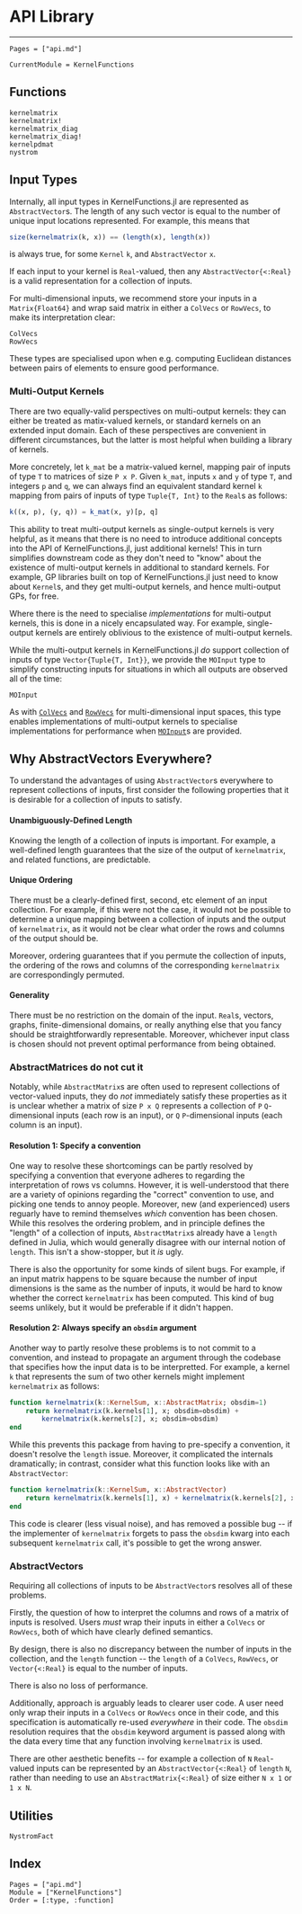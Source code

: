 # API Library

---
```@contents
Pages = ["api.md"]
```

```@meta
CurrentModule = KernelFunctions
```

## Functions

```@docs
kernelmatrix
kernelmatrix!
kernelmatrix_diag
kernelmatrix_diag!
kernelpdmat
nystrom
```

## Input Types

Internally, all input types in KernelFunctions.jl are represented as `AbstractVector`s.
The length of any such vector is equal to the number of unique input locations represented.
For example, this means that
```julia
size(kernelmatrix(k, x)) == (length(x), length(x))
```
is always true, for some `Kernel` `k`, and `AbstractVector` `x`.

If each input to your kernel is `Real`-valued, then any `AbstractVector{<:Real}` is a valid representation for a collection of inputs.


For multi-dimensional inputs, we recommend store your inputs in a `Matrix{Float64}` and wrap
said matrix in either a `ColVecs` or `RowVecs`, to make its interpretation clear:
```@docs
ColVecs
RowVecs
```
These types are specialised upon when e.g. computing Euclidean distances between pairs of elements to ensure good performance.

### Multi-Output Kernels

There are two equally-valid perspectives on multi-output kernels: they can either be treated as matix-valued kernels, or standard kernels on an extended input domain.
Each of these perspectives are convenient in different circumstances, but the latter is most helpful when building a library of kernels.

More concretely, let `k_mat` be a matrix-valued kernel, mapping pair of inputs of type `T` to matrices of size `P x P`.
Given `k_mat`, inputs `x` and `y` of type `T`, and integers `p` and `q`, we can always find an equivalent standard kernel `k` mapping from pairs of inputs of type `Tuple{T, Int}` to the `Real`s as follows:
```julia
k((x, p), (y, q)) = k_mat(x, y)[p, q]
```
This ability to treat multi-output kernels as single-output kernels is very helpful, as it means that there is no need to introduce additional concepts into the API of KernelFunctions.jl, just additional kernels!
This in turn simplifies downstream code as they don't need to "know" about the existence of multi-output kernels in additional to standard kernels. For example, GP libraries built on top of KernelFunctions.jl just need to know about `Kernel`s, and they get multi-output kernels, and hence multi-output GPs, for free.

Where there is the need to specialise _implementations_ for multi-output kernels, this is done in a nicely encapsulated way.
For example, single-output kernels are entirely oblivious to the existence of multi-output kernels.

While the multi-output kernels in KernelFunctions.jl _do_ support collection of inputs of type `Vector{Tuple{T, Int}}`, we provide the `MOInput` type to simplify constructing inputs for situations in which all outputs are observed all of the time:
```@docs
MOInput
```
As with [`ColVecs`](@ref) and [`RowVecs`](@ref) for multi-dimensional input spaces, this type enables implementations of multi-output kernels to specialise implementations for performance when [`MOInput`](@ref)s are provided.


## Why AbstractVectors Everywhere?

To understand the advantages of using `AbstractVector`s everywhere to represent collections of inputs, first consider the following properties that it is desirable for a collection of inputs to satisfy.

#### Unambiguously-Defined Length

Knowing the length of a collection of inputs is important.
For example, a well-defined length guarantees that the size of the output of `kernelmatrix`, and related functions, are predictable.

#### Unique Ordering

There must be a clearly-defined first, second, etc element of an input collection.
For example, if this were not the case, it would not be possible to determine a unique mapping between a collection of inputs and the output of `kernelmatrix`, as it would not be clear what order the rows and columns of the output should be.

Moreover, ordering guarantees that if you permute the collection of inputs, the ordering of the rows and columns of the corresponding `kernelmatrix` are correspondingly permuted.

#### Generality

There must be no restriction on the domain of the input.
`Real`s, vectors, graphs, finite-dimensional domains, or really anything else that you fancy should be straightforwardly representable.
Moreover, whichever input class is chosen should not prevent optimal performance from being obtained.


### AbstractMatrices do not cut it

Notably, while `AbstractMatrix`s are often used to represent collections of vector-valued inputs, they do _not_ immediately satisfy these properties as it is unclear whether a matrix of size `P x Q` represents a collection of `P` `Q`-dimensional inputs (each row is an input), or `Q` `P`-dimensional inputs (each column is an input).

#### Resolution 1: Specify a convention

One way to resolve these shortcomings can be partly resolved by specifying a convention that everyone adheres to regarding the interpretation of rows vs columns.
However, it is well-understood that there are a variety of opinions regarding the "correct" convention to use, and picking one tends to annoy people.
Moreover, new (and experienced) users reguarly have to remind themselves _which_ convention has been chosen.
While this resolves the ordering problem, and in principle defines the "length" of a collection of inputs, `AbstractMatrix`s already have a `length` defined in Julia, which would generally disagree with our internal notion of `length`.
This isn't a show-stopper, but it _is_ ugly.

There is also the opportunity for some kinds of silent bugs.
For example, if an input matrix happens to be square because the number of input dimensions is the same as the number of inputs, it would be hard to know whether the correct `kernelmatrix` has been computed.
This kind of bug seems unlikely, but it would be preferable if it didn't happen.

#### Resolution 2: Always specify an `obsdim` argument

Another way to partly resolve these problems is to not commit to a convention, and instead to propagate an argument through the codebase that specifies how the input data is to be interpretted.
For example, a kernel `k` that represents the sum of two other kernels might implement `kernelmatrix` as follows:
```julia
function kernelmatrix(k::KernelSum, x::AbstractMatrix; obsdim=1)
    return kernelmatrix(k.kernels[1], x; obsdim=obsdim) +
        kernelmatrix(k.kernels[2], x; obsdim=obsdim)
end
```
While this prevents this package from having to pre-specify a convention, it doesn't resolve the `length` issue.
Moreover, it complicated the internals dramatically; in contrast, consider what this function looks like with an `AbstractVector`:
```julia
function kernelmatrix(k::KernelSum, x::AbstractVector)
    return kernelmatrix(k.kernels[1], x) + kernelmatrix(k.kernels[2], x)
end
```
This code is clearer (less visual noise), and has removed a possible bug -- if the implementer of `kernelmatrix` forgets to pass the `obsdim` kwarg into each subsequent `kernelmatrix` call, it's possible to get the wrong answer.



### AbstractVectors 

Requiring all collections of inputs to be `AbstractVector`s resolves all of these problems.

Firstly, the question of how to interpret the columns and rows of a matrix of inputs is resolved. Users _must_ wrap their inputs in either a `ColVecs` or `RowVecs`, both of which have clearly defined semantics.

By design, there is also no discrepancy between the number of inputs in the collection, and the `length` function -- the `length` of a `ColVecs`, `RowVecs`, or `Vector{<:Real}` is equal to the number of inputs.

There is also no loss of performance.

Additionally, approach is arguably leads to clearer user code.
A user need only wrap their inputs in a `ColVecs` or `RowVecs` once in their code, and this specification is automatically re-used _everywhere_ in their code.
The `obsdim` resolution requires that the `obsdim` keyword argument is passed along with the data every time that any function involving `kernelmatrix` is used.

There are other aesthetic benefits -- for example a collection of `N` `Real`-valued inputs can be represented by an `AbstractVector{<:Real}` of `length` `N`, rather than needing to use an `AbstractMatrix{<:Real}` of size either `N x 1` or `1 x N`.







## Utilities

```@docs
NystromFact
```

## Index

```@index
Pages = ["api.md"]
Module = ["KernelFunctions"]
Order = [:type, :function]
```
